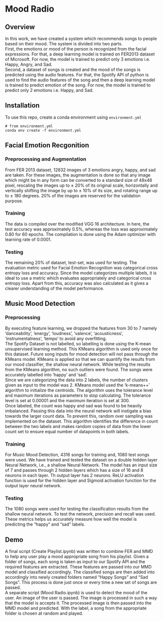 # Mood Radio

## Overview
In this work, we have created a system which recommends songs to people based on their mood. The system is divided into two parts.  
First, the emotions or mood of the person is recognized from the facial expressions. For that, a deep learning model is trained on FER2013 dataset of Microsoft. For now, the model is trained to predict only 3 emotions i.e. Happy, Angry, and Sad.  
Second, a dataset of songs is created and the mood of the songs is predicted using the audio features. For that, the Spotify API of python is used to find the audio features of the song and then a deep learning model is trained to predict emotion of the song. For now, the model is trained to predict only 2 emotions i.e. Happy, and Sad.

## Installation
To use this repo, create a conda environment using ```environment.yml```

```
# from environment.yml
conda env create -f environment.yml
```

## Facial Emotion Recgonition

### Preprocessing and Augmentation

From FER 2013 dataset, 12832 images of 3 emotions angry, happy, and sad are taken. For these images, the augmentation is done so that any image which might be in any form can be converted to a standard size of 48x48 pixel, rescaling the images up to ± 20% of its original scale, horizontally and vertically shifting the image by up to ± 10% of its size, and rotating range up to ± 180 degrees. 20% of the images are reserved for the validation purpose.  

### Training

The data is compiled over the modified VGG 16 architecture. In here, the test accuracy was approximately 0.5%, whereas the loss was approximately 0.80 for 60 epochs. The compilation is done using the Adam optimizer with learning rate of 0.0001.

### Testing

The remaining 20% of dataset, test-set, was used for testing. The evaluation metric used for Facial Emotion Recognition was categorical cross entropy loss and accuracy. Since the model categorizes multiple labels, it is ideal to use a metric which evaluates appropriately and categorical cross entropy loss. Apart from this, accuracy was also calculated as it gives a clearer understanding of the model performance.

## Music Mood Detection

### Preprocessing

By executing feature learning, we dropped the features from 30 to 7 namely ‘danceability’, ‘energy’, ‘loudness’, ‘valence’, ‘acousticness’, ‘instrumentalness’, ‘tempo’ to avoid any overfitting.  
The Spotify Dataset is not labelled, so labelling is done using the K-mean unsupervised learning method. This KMeans algorithm is used only once for this dataset. Future song inputs for mood detection will not pass through the KMeans model. KMeans is applied so that we can quantify the results from our mood classifier, the shallow neural network. While testing the results from the KMeans algorithm, no such outliers were found. The songs were accurately labelled into ‘happy’ and ‘sad’.  
Since we are categorizing the data into 2 labels, the number of clusters given as input to the model was 2. KMeans model used the ‘k-means++’ algorithm to initialize the centroids. The algorithm uses the tolerance level and maximum iterations as parameters to stop calculating. The tolerance level is set at 0.00001 and the maximum iteration is set at 300.  
Once labeled, the count was happy and sad was found to be heavily imbalanced. Passing this data into the neural network will instigate a bias towards the larger count data. To prevent this, random over sampling was implemented on the dataset. This algorithm identifies the difference in count between the two labels and makes random copies of data from the lower count set to ensure equal number of datapoints in both labels.

### Training

For Music Mood Detection, 4316 songs for training and, 1080 test songs were used. We have trained and tested the dataset on a double hidden layer Neural Network, i.e., a shallow Neural Network. The model has an input size of 7 and passes through 2 hidden layers which has a size of 16 and 8 neurons in each layer. Th output layer has 2 neurons. ReLU activation function is used for the hidden layer and Sigmoid activation function for the output layer neural network.

### Testing

The 1080 songs were used for testing the classification results from the shallow neural network. To test the network, precision and recall was used. These metrics helps us accurately measure how well the model is predicting the “happy” and “sad” labels.

## Demo

A final script (Create Playlist.ipynb) was written to combine FER and MMD to help any user play a mood appropriate song from his playlist. Given a folder of songs, each song is taken as input to our Spotify API and the required features are extracted. These features are passed into our MMD model and classified accordingly. The classified songs are then added into accordingly into newly created folders named “Happy Songs” and “Sad Songs”. This process is done just once or every time a new set of songs are passed.  
A separate script (Mood Radio.ipynb) is used to detect the mood of the user. An image of the user is passed. The image is processed in such a way that the model is accepts it. The processed image is then passed into the MMD model and predicted. With the label, a song from the appropriate folder is chosen at random and played. 
